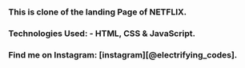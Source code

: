### This is clone of the landing Page of NETFLIX.

### Technologies Used: - HTML, CSS & JavaScript.

### Find me on Instagram: [instagram][@electrifying_codes].

[instagram]: https://www.instagram.com/electrifying_codes
